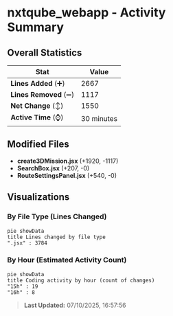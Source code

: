 # nxtqube_webapp - Activity Summary 

## Overall Statistics

| Stat                   | Value                                                             |
| ---------------------- | ----------------------------------------------------------------- |
| **Lines Added** (➕)   | 2667                                          |
| **Lines Removed** (➖) | 1117                                        |
| **Net Change** (↕)    | 1550                |
| **Active Time** (⌚)   | 30 minutes |


## Modified Files
- **create3DMission.jsx** (+1920, -1117)
- **SearchBox.jsx** (+207, -0)
- **RouteSettingsPanel.jsx** (+540, -0)

## Visualizations

### By File Type (Lines Changed)

```mermaid
pie showData
title Lines changed by file type
".jsx" : 3784
```

### By Hour (Estimated Activity Count)

```mermaid
pie showData
title Coding activity by hour (count of changes)
"15h" : 19
"16h" : 8
```


> **Last Updated:** 07/10/2025, 16:57:56